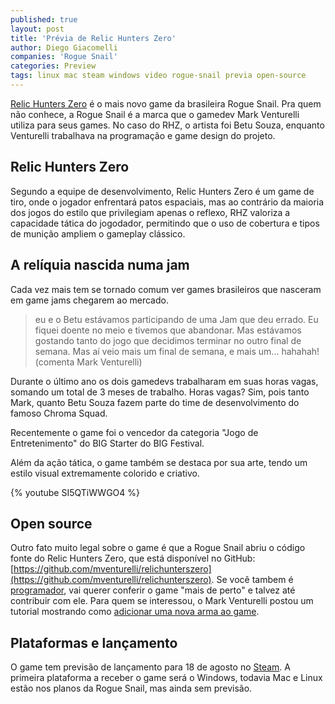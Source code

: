 ```yaml
---
published: true
layout: post
title: 'Prévia de Relic Hunters Zero'
author: Diego Giacomelli
companies: 'Rogue Snail'
categories: Preview
tags: linux mac steam windows video rogue-snail previa open-source
---
```

[Relic Hunters Zero](http://www.roguesnail.com/relic-hunters-zero/) é o mais novo game da brasileira Rogue Snail. Pra quem não conhece, a Rogue Snail é a marca que o gamedev Mark Venturelli utiliza para seus games. No caso do RHZ, o artista foi Betu Souza, enquanto Venturelli trabalhava na programação e game design do projeto.

## Relic Hunters Zero
Segundo a equipe de desenvolvimento, Relic Hunters Zero é um game de tiro, onde o jogador enfrentará patos espaciais, mas ao contrário da maioria dos jogos do estilo que privilegiam apenas o reflexo, RHZ valoriza a capacidade tática do jogodador, permitindo que o uso de cobertura e tipos de munição ampliem o gameplay clássico.

## A relíquia nascida numa jam
Cada vez mais tem se tornado comum ver games brasileiros que nasceram em game jams chegarem ao mercado.

> eu e o Betu estávamos participando de uma Jam que deu errado. Eu fiquei doente no meio e tivemos que abandonar. Mas estávamos gostando tanto do jogo que decidimos terminar no outro final de semana. Mas aí veio mais um final de semana, e mais um... hahahah! (comenta Mark Venturelli)

Durante o último ano os dois gamedevs trabalharam em suas horas vagas, somando um total de 3 meses de trabalho. Horas vagas? Sim, pois tanto Mark, quanto Betu Souza fazem parte do time de desenvolvimento do famoso Chroma Squad.

Recentemente o game foi o vencedor da categoria "Jogo de Entretenimento" do BIG Starter do BIG Festival.

Além da ação tática, o game também se destaca por sua arte, tendo um estilo visual extremamente colorido e criativo.

{% youtube SI5QTiWWGO4 %}

## Open source
Outro fato muito legal sobre o game é que a Rogue Snail abriu o código fonte do Relic Hunters Zero,  que está disponível no GitHub: [https://github.com/mventurelli/relichunterszero](https://github.com/mventurelli/relichunterszero). Se você tambem é [programador](https://github.com/giacomelli), vai querer conferir o game "mais de perto" e talvez até contribuir com ele. Para quem se interessou, o Mark Venturelli postou um tutorial mostrando como [adicionar uma nova arma ao game](http://www.roguesnail.com/how-to-make-your-own-gun-in-relic-hunters-zero/).

## Plataformas e lançamento
O game tem previsão de lançamento para 18 de agosto no [Steam](http://store.steampowered.com/app/382490/). A primeira plataforma a receber o game será o Windows, todavia Mac e Linux estão nos planos da Rogue Snail, mas ainda sem previsão.
